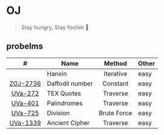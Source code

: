 # OJ
> Stay hungry, Stay foolish :muscle:

## probelms

| #       |      Name     |  Method  |  Other
|:-------:|---------------|:----------:|--------
|         |  Hanxin       | Iterative| easy|
| [ZOJ-2736](https://vjudge.net/problem/ZOJ-2736)| Daffodil number | Constant  | easy| 
| [UVa-272](https://vjudge.net/problem/UVA-272)| TEX Quotes | Traverse | easy|
| [UVa-401](https://vjudge.net/problem/UVA-401) | Palindromes | Traverse | easy |
| [UVa-725](https://vjudge.net/problem/UVA-725) | Division | Brute Force | easy|
| [UVa-1339](https://vjudge.net/problem/UVA-1339) | Ancient Cipher | Traverse |easy|
